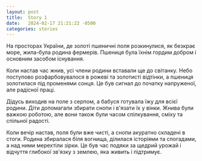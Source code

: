 ```yaml
---
layout: post
title:  Story 1
date:   2024-02-17 21:21:22 -0500
categories: stories
---
```

На просторах України, де золоті пшеничні поля розкинулися, як безкрає море, жила-була родина фермерів. Пшениця була їхнім гордим добром і основним засобом існування.

Коли настав час жнив, усі члени родини вставали ще до світанку. Небо поступово розфарбовувалося в рожеві та золотисті відтінки, а пшениця золотилася під променями сонця. Це був сигнал до початку напруженої, але радісної праці.

Дідусь виходив на поле з серпом, а бабуся готувала їжу для всієї родини. Діти допомагали збирати снопи і в'язати їх у вінки. Жнива були важкою роботою, але вони також були часом спілкування, сміху та спільної радості.

Коли вечір настав, поля були вже чисті, а снопи акуратно складені в стоги. Родина збиралася біля вогнища, ділилася історіями та спогадами, а над ними мерехтіли зірки. Це був час подяки за щедрий урожай і відчуття глибокої зв'язку з землею, яка живить і підтримує.
